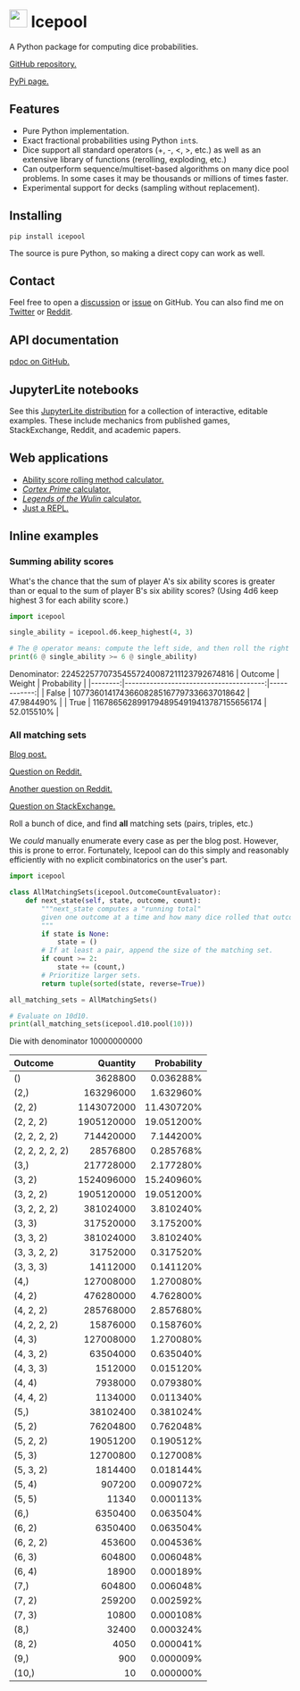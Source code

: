 # <img width="32" height="32" src="https://highdiceroller.github.io/icepool/favicon.png" /> Icepool

A Python package for computing dice probabilities.

[GitHub repository.](https://github.com/HighDiceRoller/icepool)

[PyPi page.](https://pypi.org/project/icepool/)

## Features

* Pure Python implementation.
* Exact fractional probabilities using Python `int`s.
* Dice support all standard operators (+, -, <, >, etc.) as well as an extensive library of functions (rerolling, exploding, etc.)
* Can outperform sequence/multiset-based algorithms on many dice pool problems.
    In some cases it may be thousands or millions of times faster.
* Experimental support for decks (sampling without replacement).

## Installing

```
pip install icepool
```

The source is pure Python, so making a direct copy can work as well.

## Contact

Feel free to open a [discussion](https://github.com/HighDiceRoller/icepool/discussions) or [issue](https://github.com/HighDiceRoller/icepool/issues) on GitHub. You can also find me on [Twitter](https://twitter.com/highdiceroller) or [Reddit](https://www.reddit.com/user/HighDiceRoller).

## API documentation

[pdoc on GitHub.](https://highdiceroller.github.io/icepool/apidoc/icepool.html)

## JupyterLite notebooks

See this [JupyterLite distribution](https://highdiceroller.github.io/icepool/notebooks/lab/index.html) for a collection of interactive, editable examples. These include mechanics from published games, StackExchange, Reddit, and academic papers.

## Web applications

* [Ability score rolling method calculator.](https://highdiceroller.github.io/icepool/apps/ability_scores.html)
* [*Cortex Prime* calculator.](https://highdiceroller.github.io/icepool/apps/cortex_prime.html)
* [*Legends of the Wulin* calculator.](https://highdiceroller.github.io/icepool/apps/legends_of_the_wulin.html)
* [Just a REPL.](https://highdiceroller.github.io/icepool/apps/repl.html)

## Inline examples

### Summing ability scores

What's the chance that the sum of player A's six ability scores is greater than or equal to the sum of player B's six ability scores?
(Using 4d6 keep highest 3 for each ability score.)

```python
import icepool

single_ability = icepool.d6.keep_highest(4, 3)

# The @ operator means: compute the left side, and then roll the right side that many times and sum.
print(6 @ single_ability >= 6 @ single_ability)
```

Denominator: 22452257707354557240087211123792674816
| Outcome |                                 Weight | Probability |
|--------:|---------------------------------------:|------------:|
|   False | 10773601417436608285167797336637018642 |  47.984490% |
|    True | 11678656289917948954919413787155656174 |  52.015510% |

### All matching sets

[Blog post.](https://asteroid.divnull.com/2008/01/chance-of-reign/)

[Question on Reddit.](https://www.reddit.com/r/askmath/comments/rqtqkq/probability_value_has_chance_in_a_way_i_dont/)

[Another question on Reddit.](https://www.reddit.com/r/RPGdesign/comments/u8yuhg/odds_of_multiples_doubles_triples_quads_quints/)

[Question on StackExchange.](https://math.stackexchange.com/questions/4436121/probability-of-rolling-repeated-numbers)

Roll a bunch of dice, and find **all** matching sets (pairs, triples, etc.)

We *could* manually enumerate every case as per the blog post. However, this is prone to error.
Fortunately, Icepool can do this simply and reasonably efficiently with no explicit combinatorics on the user's part.

```python
import icepool

class AllMatchingSets(icepool.OutcomeCountEvaluator):
    def next_state(self, state, outcome, count):
        """next_state computes a "running total"
        given one outcome at a time and how many dice rolled that outcome.
        """
        if state is None:
            state = ()
        # If at least a pair, append the size of the matching set.
        if count >= 2:
            state += (count,)
        # Prioritize larger sets.
        return tuple(sorted(state, reverse=True))

all_matching_sets = AllMatchingSets()

# Evaluate on 10d10.
print(all_matching_sets(icepool.d10.pool(10)))
```

Die with denominator 10000000000

| Outcome         |   Quantity | Probability |
|:----------------|-----------:|------------:|
| ()              |    3628800 |   0.036288% |
| (2,)            |  163296000 |   1.632960% |
| (2, 2)          | 1143072000 |  11.430720% |
| (2, 2, 2)       | 1905120000 |  19.051200% |
| (2, 2, 2, 2)    |  714420000 |   7.144200% |
| (2, 2, 2, 2, 2) |   28576800 |   0.285768% |
| (3,)            |  217728000 |   2.177280% |
| (3, 2)          | 1524096000 |  15.240960% |
| (3, 2, 2)       | 1905120000 |  19.051200% |
| (3, 2, 2, 2)    |  381024000 |   3.810240% |
| (3, 3)          |  317520000 |   3.175200% |
| (3, 3, 2)       |  381024000 |   3.810240% |
| (3, 3, 2, 2)    |   31752000 |   0.317520% |
| (3, 3, 3)       |   14112000 |   0.141120% |
| (4,)            |  127008000 |   1.270080% |
| (4, 2)          |  476280000 |   4.762800% |
| (4, 2, 2)       |  285768000 |   2.857680% |
| (4, 2, 2, 2)    |   15876000 |   0.158760% |
| (4, 3)          |  127008000 |   1.270080% |
| (4, 3, 2)       |   63504000 |   0.635040% |
| (4, 3, 3)       |    1512000 |   0.015120% |
| (4, 4)          |    7938000 |   0.079380% |
| (4, 4, 2)       |    1134000 |   0.011340% |
| (5,)            |   38102400 |   0.381024% |
| (5, 2)          |   76204800 |   0.762048% |
| (5, 2, 2)       |   19051200 |   0.190512% |
| (5, 3)          |   12700800 |   0.127008% |
| (5, 3, 2)       |    1814400 |   0.018144% |
| (5, 4)          |     907200 |   0.009072% |
| (5, 5)          |      11340 |   0.000113% |
| (6,)            |    6350400 |   0.063504% |
| (6, 2)          |    6350400 |   0.063504% |
| (6, 2, 2)       |     453600 |   0.004536% |
| (6, 3)          |     604800 |   0.006048% |
| (6, 4)          |      18900 |   0.000189% |
| (7,)            |     604800 |   0.006048% |
| (7, 2)          |     259200 |   0.002592% |
| (7, 3)          |      10800 |   0.000108% |
| (8,)            |      32400 |   0.000324% |
| (8, 2)          |       4050 |   0.000041% |
| (9,)            |        900 |   0.000009% |
| (10,)           |         10 |   0.000000% |
